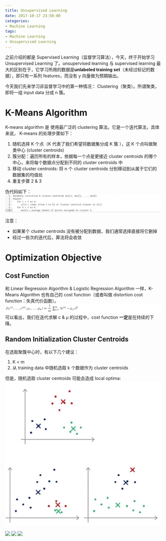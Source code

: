 ```yaml
---
title: Unsupervised Learning
date: 2017-10-17 23:50:00
categories:
- Machine Learning
tags:
- Machine Learning
- Unsupervised Learning
---
```


之前介绍的都是 Supervised Learning（监督学习算法），今天，终于开始学习 Unsupervised Learning 了。unsupervised learning 与 supervised learning 最大的区别在于，它学习所用的数据是**unlabeled training set**（未经过标记的数据），即只有一系列 features，而没有 y 向量做为预期输出。

今天我们先来学习非监督学习中的第一种情况： Clustering（聚类）。所谓聚类，即将一组 input data 分成 n 簇。

# K-Means Algorithm
K-means algorithm 是 使用最广泛的 clustering 算法。它是一个迭代算法，具体来说， K-means 的处理步骤如下：
1. 随机选择 K 个点（K 代表了我们希望将数据集分成 K 簇 ），这 K 个点叫做聚类中心 (cluster centroids)
2. 簇分配：遍历所有的样本，依据每一个点是更接近 cluster centroids 的哪个中心，来将每个数据点分配到不同的 cluster centroids 中
3. 移动 cluster centroids: 将 n 个 cluster centroids 分别移动到从属于它们的数据集的均值处
4. 重复步骤 2 & 3

伪代码如下：
![](/assets/images/ml/week8/k-means.jpeg)

注意：
* 如果某个 cluster centroids 没有被分配到数据，我们通常选择直接将它删掉
* 经过一些次的迭代后，算法将会收敛

# Optimization Objective
## Cost Function
和 Linear Regression Algorithm & Logistic Regression Algorithm 一样，K-Means Algorithm 也有自己的 cost function（或者叫做 distortion cost function：失真代价函数）。
![](/assets/images/ml/week8/cost-function.jpeg)
可以看出，我们在迭代求解 c & μ 的过程中，cost function **一定**是在持续的下降。

## Random Initialization Cluster Centroids
在选取聚簇中心时，有以下几个建议：
1. K < m
2. 从 training data 中随机选取 k 个数据作为 cluster centroids

但是，随机选取 cluster centroids 可能会造成 local optima:
![](/assets/images/ml/week8/local-optima.jpeg)









 





![](/assets/images/ml/week8/)
![](/assets/images/ml/week8/)
![](/assets/images/ml/week8/)

